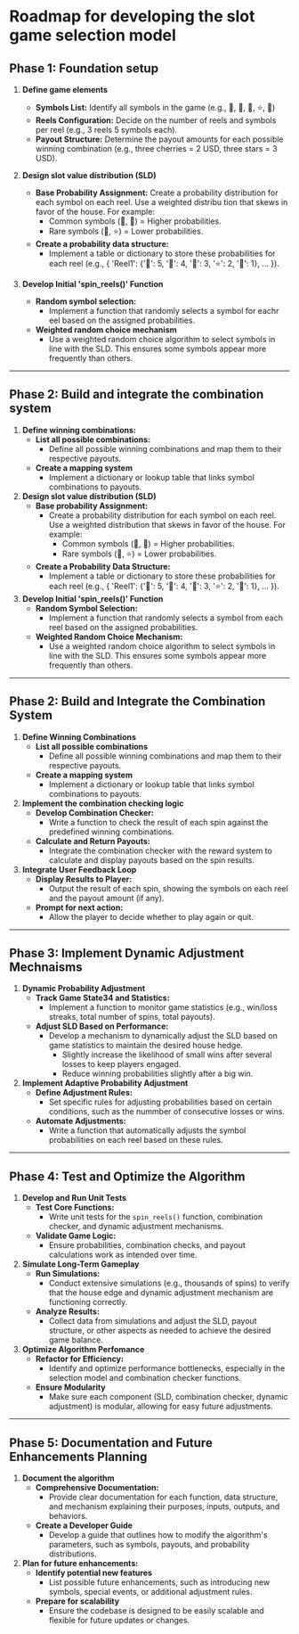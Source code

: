 # Roadmap for developing the slot game selection model
## Phase 1: Foundation setup
1. **Define game elements**
    - **Symbols List:** Identify all symbols in the game (e.g., 🍒, 🍋, 🔔, ⭐, 💎)
    - **Reels Configuration:** Decide on the number of reels and symbols per reel (e.g., 3 reels 5 symbols each).
    - **Payout Structure:** Determine the payout amounts for each possible winning combination (e.g., three cherries = 2 USD, three stars = 3 USD).

2. **Design slot value distribution (SLD)**
    - **Base Probability Assignment:** Create a probability distribution for each symbol on each reel. Use a weighted distribu
    tion that skews in favor of the house. For example:
        - Common symbols (🍒, 🍋) = Higher probabilities.
        - Rare symbols (💎, ⭐) = Lower probabilities.
    - **Create a probability data structure:**
        - Implement a table or dictionary to store these probabilities for each reel (e.g., { 'Reel1': {'🍒': 5, '🍋': 4, '🔔': 3, '⭐': 2, '💎': 1}, ... }).
3. **Develop Initial 'spin_reels()' Function**
    - **Random symbol selection:**
        - Implement a function that randomly selects a symbol for eachr eel based on the assigned probabilities.
    - **Weighted random choice mechanism**
        - Use a weighted random choice algorithm to select symbols in line with the SLD. This ensures some symbols appear more frequently than others.
***

## Phase 2: Build and integrate the combination system
1. **Define winning combinations:**
    - **List all possible combinations:**
        - Define all possible winning combinations and map them to their respective payouts.
    - **Create a mapping system**
        - Implement a dictionary or lookup table that links symbol combinations to payouts.
2. **Design slot value distribution (SLD)**
    - **Base probability Assignment:**
        - Create a probability distribution for each symbol on each reel. Use a weighted distribution that skews in favor of the house. For example:
            - Common symbols (🍒, 🍋) = Higher probabilities.
            - Rare symbols (💎, ⭐) = Lower probabilities.
    - **Create a Probability Data Structure:**
        - Implement a table or dictionary to store these probabilities for each reel (e.g., { 'Reel1': {'🍒': 5, '🍋': 4, '🔔': 3, '⭐': 2, '💎': 1}, ... }).
3. **Develop Initial 'spin_reels()' Function**
    - **Random Symbol Selection:**
        - Implement a function that randomly selects a symbol from each reel based on the assigned probabilities.
    - **Weighted Random Choice Mechanism:**
        - Use a weighted random choice algorithm to select symbols in line with the SLD. This ensures some symbols appear more frequently than others.
***

## Phase 2: Build and Integrate the Combination System
1. **Define Winning Combinations**
    - **List all possible combinations**
        - Define all possible winning combinations and map them to their respective payouts.
    - **Create a mapping system**
        - Implement a dictionary or lookup table that links symbol combinations to payouts.
2. **Implement the combination checking logic**
    - **Develop Combination Checker:**
        - Write a function to check the result of each spin against the predefined winning combinations.
    - **Calculate and Return Payouts:**
        - Integrate the combination checker with the reward system to calculate and display payouts based on the spin results.
3. **Integrate User Feedback Loop**
    - **Display Results to Player:**
        - Output the result of each spin, showing the symbols on each reel and the payout amount (if any).
    - **Prompt for next action:**
        - Allow the player to decide whether to play again or quit.
***

## Phase 3: Implement Dynamic Adjustment Mechnaisms
1. **Dynamic Probability Adjustment**
    - **Track Game State34 and Statistics:**
        - Implement a function to monitor game statistics (e.g., win/loss streaks, total number of spins, total payouts).
    - **Adjust SLD Based on Performance:**
        - Develop a mechanism to dynamically adjust the SLD based on game statistics to maintain the desired house hedge.
            - Slightly increase the likelihood of small wins after several losses to keep players engaged.
            - Reduce winning probabilities slightly after a big win.
2. **Implement Adaptive Probability Adjustment**
    - **Define Adjustment Rules:**
        - Set specific rules for adjusting probabilities based on certain conditions, such as the nummber of consecutive losses or wins.
    - **Automate Adjustments:**
        - Write a function that automatically adjusts the symbol probabilities on each reel based on these rules.
***

## Phase 4: Test and Optimize the Algorithm
1. **Develop and Run Unit Tests**
    - **Test Core Functions:**
        - Write unit tests for the `spin_reels()` function, combination checker, and dynamic adjustment mechanisms.
    - **Validate Game Logic:**
        - Ensure probabilities, combination checks, and payout calculations work as intended over time.
2. **Simulate Long-Term Gameplay**
    - **Run Simulations:**
        - Conduct extensive simulations (e.g., thousands of spins) to verify that the house edge and dynamic adjustment mechanism are functioning correctly.
    - **Analyze Results:**
        - Collect data from simulations and adjust the SLD, payout structure, or other aspects as needed to achieve the desired game balance.
3. **Optimize Algorithm Perfomance**
    - **Refactor for Efficiency:**
        - Identify and optimize performance bottlenecks, especially in the selection model and combination checker functions.
    - **Ensure Modularity**
        - Make sure each component (SLD, combination checker, dynamic adjustment) is modular, allowing for easy future adjustments.
***

## Phase 5: Documentation and Future Enhancements Planning
1. **Document the algorithm**
    - **Comprehensive Documentation:**
        - Provide clear documentation for each function, data structure, and mechanism explaining their purposes, inputs, outputs, and behaviors.
    - **Create a Developer Guide**
        - Develop a guide that outlines how to modify the algorithm's parameters, such as symbols, payouts, and probability distributions.
2. **Plan for future enhancements:**
    - **Identify potential new features**
        - List possible future enhancements, such as introducing new symbols, special events, or additional adjustment rules.
    - **Prepare for scalability**
        - Ensure the codebase is designed to be easily scalable and flexible for future updates or changes.
